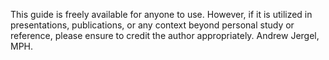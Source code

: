 This guide is freely available for anyone to use. However, if it is utilized in presentations, publications, or any context beyond personal study or reference, please ensure to credit the author appropriately. Andrew Jergel, MPH.
